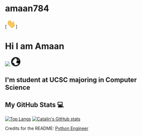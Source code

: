 # amaan784

[<img src="https://raw.githubusercontent.com/ABSphreak/ABSphreak/master/gifs/Hi.gif" width="30px">]

# Hi I am Amaan

[<img height="30" src = "https://www.oiml.org/en/ressources/logos/linkedin-icon-small.png/@@images/image.png">][linkedin] 
[<img height="30" src="https://raw.githubusercontent.com/iconic/open-iconic/master/svg/globe.svg" />][website]

## I'm student at UCSC majoring in Computer Science

[website]: https://amaan784.github.io/
[linkedin]: https://www.linkedin.com/in/amaansheikh21/


## My GitHub Stats 💻
<!--[![Top Langs](https://github-readme-stats.vercel.app/api/top-langs/?username=amaan784&theme=dracula))](https://github.com/anuraghazra/github-readme-stats)-->
 
[![Top Langs](https://github-readme-stats.vercel.app/api/top-langs/?username=amaan784&theme=dracula&hide=jupyter%20notebook)](https://github.com/anuraghazra/github-readme-stats)
[![Catalin's GitHub stats](https://github-readme-stats.vercel.app/api?username=amaan784&theme=dracula)](https://github.com/anuraghazra/github-readme-stats)


Credits for the README: [Python Engineer](https://github.com/python-engineer)

